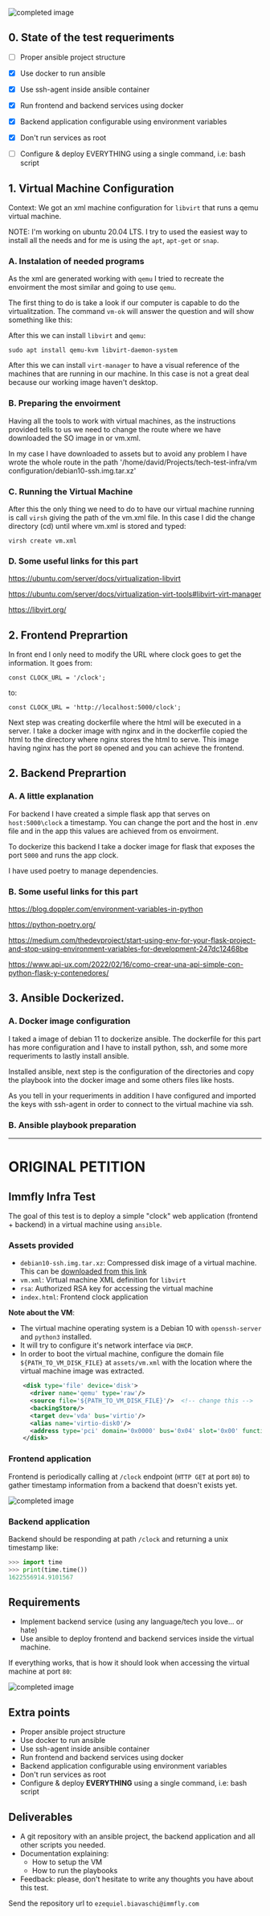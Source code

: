 ![completed image](images/Test-tech-infra.jpg)

## 0. State of the test requeriments

- [ ] Proper ansible project structure
- [X] Use docker to run ansible
- [X] Use ssh-agent inside ansible container
- [X] Run frontend and backend services using docker
- [X] Backend application configurable using environment variables
- [X] Don't run services as root
- [ ] Configure & deploy EVERYTHING using a single command, i.e: bash script


## 1. Virtual Machine Configuration

Context: We got an xml machine configuration for `libvirt` that runs a qemu virtual machine.  

NOTE: I'm working on ubuntu 20.04 LTS. I try to used the easiest way to install all the needs and for me is using the `apt`, `apt-get` or `snap`.  

### A. Instalation of needed programs  

As the xml are generated working with `qemu` I tried to recreate the envoirment the most similar and going to use `qemu`.  

The first thing to do is take a look if our computer is capable to do the virtualitzation. The command `vm-ok` will answer the question and will show something like this:

After this we can install `libvirt` and `qemu`:   

`sudo apt install qemu-kvm libvirt-daemon-system`

After this we can install `virt-manager` to have a visual reference of the machines that are running in our machine. In this case is not a great deal because our working image haven't desktop.

### B. Preparing the envoirment

Having all the tools to work with virtual machines, as the instructions provided tells to us we need to change the route where we have downloaded the SO image in or vm.xml.  

In my case I have downloaded to assets but to avoid any problem I have wrote the whole route in the path '/home/david/Projects/tech-test-infra/vm configuration/debian10-ssh.img.tar.xz'

### C. Running the Virtual Machine

After this the only thing we need to do to have our virtual machine running is call `virsh` giving the path of the vm.xml file. In this case I did the change directory (cd) until where vm.xml is stored and typed:
  
`virsh create vm.xml`  

### D. Some useful links for this part  


https://ubuntu.com/server/docs/virtualization-libvirt  

https://ubuntu.com/server/docs/virtualization-virt-tools#libvirt-virt-manager  

https://libvirt.org/  

## 2. Frontend Preprartion

In front end I only need to modify the URL where clock goes to get the information. It goes from: 

`const CLOCK_URL = '/clock';`

to:

`const CLOCK_URL = 'http://localhost:5000/clock';`

Next step was creating dockerfile where the html will be executed in a server. I take a docker image with nginx and in the dockerfile copied the html to the directory where nginx stores the html to serve. This image having nginx has the port `80` opened and you can achieve the frontend.

## 2. Backend Preprartion

### A. A little explanation

For backend I have created a simple flask app that serves on `host:5000\clock` a timestamp. You can change the port and the host in .env file and in the app this values are achieved from os envoirment. 

To dockerize this backend I take a docker image for flask that exposes the port `5000` and runs the app clock.

I have used poetry to manage dependencies.

### B. Some useful links for this part  

https://blog.doppler.com/environment-variables-in-python  

https://python-poetry.org/  

https://medium.com/thedevproject/start-using-env-for-your-flask-project-and-stop-using-environment-variables-for-development-247dc12468be  

https://www.api-ux.com/2022/02/16/como-crear-una-api-simple-con-python-flask-y-contenedores/  


## 3. Ansible Dockerized.

### A. Docker image configuration 

I taked a image of debian 11 to dockerize ansible. The dockerfile for this part has more configuration and I have to install python, ssh, and some more requeriments to lastly install ansible.

Installed ansible, next step is the configuration of the directories and copy the playbook into the docker image and some others files like hosts.

As you tell in your requeriments in addition I have configured and imported the keys with ssh-agent in order to connect to the virtual machine via ssh.

### B. Ansible playbook preparation 

----  
    
# ORIGINAL PETITION


## Immfly Infra Test

The goal of this test is to deploy a simple "clock" web application (frontend + backend) in a virtual machine using `ansible`.


### Assets provided

- `debian10-ssh.img.tar.xz`: Compressed disk image of a virtual machine. This can be [downloaded from this link](https://immfly-infra-technical-test.s3-eu-west-1.amazonaws.com/debian10-ssh.img.tar.xz)
- `vm.xml`: Virtual machine XML definition for `libvirt`
- `rsa`: Authorized RSA key for accessing the virtual machine
- `index.html`: Frontend clock application


**Note about the VM**:

- The virtual machine operating system is a Debian 10 with `openssh-server` and `python3` installed.
- It will try to configure it's network interface via `DHCP`.
- In order to boot the virtual machine, configure the domain file `${PATH_TO_VM_DISK_FILE}` at `assets/vm.xml` with the location where the virtual machine image was extracted.

~~~xml
    <disk type='file' device='disk'>
      <driver name='qemu' type='raw'/>
      <source file='${PATH_TO_VM_DISK_FILE}'/>  <!-- change this -->
      <backingStore/>
      <target dev='vda' bus='virtio'/>
      <alias name='virtio-disk0'/>
      <address type='pci' domain='0x0000' bus='0x04' slot='0x00' function='0x0'/>
    </disk>
~~~

### Frontend application

Frontend is periodically calling at `/clock` endpoint (`HTTP GET` at port `80`) to gather timestamp information from a backend that doesn't exists yet.

![completed image](images/todo.png)

### Backend application

Backend should be responding at path `/clock` and returning a unix timestamp like:

~~~py
>>> import time
>>> print(time.time())
1622556914.9101567
~~~


## Requirements

- Implement backend service (using any language/tech you love... or hate)
- Use ansible to deploy frontend and backend services inside the virtual machine.

If everything works, that is how it should look when accessing the virtual machine at port `80`:

![completed image](images/completed.png)


## Extra points

- Proper ansible project structure
- Use docker to run ansible
- Use ssh-agent inside ansible container
- Run frontend and backend services using docker
- Backend application configurable using environment variables
- Don't run services as root
- Configure & deploy **EVERYTHING** using a single command, i.e: bash script


## Deliverables

- A git repository with an ansible project, the backend application and all other scripts you needed.
- Documentation explaining:
  - How to setup the VM
  - How to run the playbooks
- Feedback: please, don't hesitate to write any thoughts you have about this test.

Send the repository url to `ezequiel.biavaschi@immfly.com`
